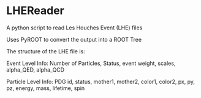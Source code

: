 # LHEReader

A python script to read Les Houches Event (LHE) files

Uses PyROOT to convert the output into a ROOT Tree

The structure of the LHE file is: 

Event Level Info: Number of Particles, Status, event weight, scales, alpha_QED, alpha_QCD

Particle Level Info: PDG id, status, mother1, mother2, color1, color2, px, py, pz, energy, mass, lifetime, spin 



